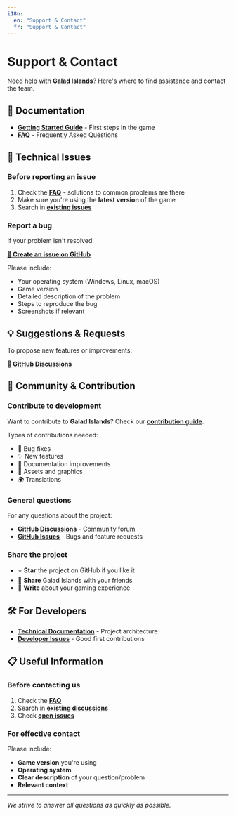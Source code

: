 ```yaml
---
i18n:
  en: "Support & Contact"
  fr: "Support & Contact"
---
```


# Support & Contact

Need help with **Galad Islands**? Here's where to find assistance and contact the team.

## 📖 Documentation

- **[Getting Started Guide](user/basics/getting-started.md)** - First steps in the game
- **[FAQ](user/help/faq.md)** - Frequently Asked Questions

## 🐛 Technical Issues

### Before reporting an issue

1. Check the **[FAQ](user/help/faq.md)** - solutions to common problems are there
2. Make sure you're using the **latest version** of the game
3. Search in **[existing issues](https://github.com/Fydyr/Galad-Islands/issues)**

### Report a bug

If your problem isn't resolved:

**[🔗 Create an issue on GitHub](https://github.com/Fydyr/Galad-Islands/issues/new)**

Please include:

- Your operating system (Windows, Linux, macOS)
- Game version
- Detailed description of the problem
- Steps to reproduce the bug
- Screenshots if relevant

## 💡 Suggestions & Requests

To propose new features or improvements:

**[🔗 GitHub Discussions](https://github.com/Fydyr/Galad-Islands/discussions)**

## 🤝 Community & Contribution

### Contribute to development

Want to contribute to **Galad Islands**? Check our **[contribution guide](dev/07-annexes/contributing.md)**.

Types of contributions needed:

- 🐛 Bug fixes
- ✨ New features
- 📝 Documentation improvements
- 🎨 Assets and graphics
- 🌍 Translations

### General questions

For any questions about the project:

- **[GitHub Discussions](https://github.com/Fydyr/Galad-Islands/discussions)** - Community forum
- **[GitHub Issues](https://github.com/Fydyr/Galad-Islands/issues)** - Bugs and feature requests

### Share the project

- ⭐ **Star** the project on GitHub if you like it
- 🔗 **Share** Galad Islands with your friends
- 📝 **Write** about your gaming experience

## 🛠️ For Developers

- **[Technical Documentation](dev/01-introduction/overview.md)** - Project architecture
- **[Developer Issues](https://github.com/Fydyr/Galad-Islands/issues)** - Good first contributions

## 📋 Useful Information

### Before contacting us

1. Check the **[FAQ](user/help/faq.md)**
2. Search in **[existing discussions](https://github.com/Fydyr/Galad-Islands/discussions)**
3. Check **[open issues](https://github.com/Fydyr/Galad-Islands/issues)**

### For effective contact

Please include:

- **Game version** you're using
- **Operating system**
- **Clear description** of your question/problem
- **Relevant context**

---

*We strive to answer all questions as quickly as possible.*
